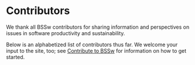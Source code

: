 # Contributors

We thank all BSSw contributors for sharing information and perspectives on issues in software productivity and sustainability.

Below is an alphabetized list of contributors thus far.  We welcome your input to the site, too; see [Contribute to BSSw](https://bssw.io/pages/what-to-contribute-content-for-better-scientific-software) for information on how to get started.

<!---
Contributors here are automatically generated
--->

<!--
Contributor Overrides:
"nniiicc","Weber","Nic Weber"
"gonsie","Gonsiorowski"
"npch","Chue"
-->
